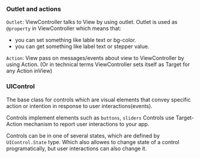 
### Outlet and actions


`Outlet`: ViewController talks to View by using outlet.
Outlet is used as `@property` in ViewController which means that:
- you can set something like lable text or bg-color.
- you can get something like label text or stepper value.

`Action`: View pass on messages/events about view to ViewController by using Action.
(Or in technical terms ViewController sets itself as Target for any Action inView)


### UIControl

The base class for controls which are visual elements that convey specific action or intention
in response to user interactions(events).

Controls implement elements such as `buttons`, `sliders` Controls use Target-Action mechanism
to report user interactions to your app.

Controls can be in one of several states, which are defined by `UIControl.State` type. Which also allowes to change state of a control programatically, but user interactions can also change it.

